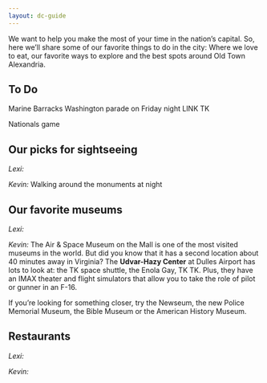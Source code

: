 ```yaml
---
layout: dc-guide
---
```


We want to help you make the most of your time in the nation’s capital. So, here we’ll share some of our favorite things to do in the city: Where we love to eat, our favorite ways to explore and the best spots around Old Town Alexandria.

## To Do

Marine Barracks Washington parade on Friday night LINK TK

Nationals game

## Our picks for sightseeing

_Lexi:_ 

_Kevin:_ Walking around the monuments at night


## Our favorite museums

_Lexi:_ 

_Kevin:_ The Air & Space Museum on the Mall is one of the most visited museums in the world. But did you know that it has a second location about 40 minutes away in Virginia? The **Udvar-Hazy Center** at Dulles Airport has lots to look at: the TK space shuttle, the Enola Gay, TK TK. Plus, they have an IMAX theater and flight simulators that allow you to take the role of pilot or gunner in an F-16. 

If you’re looking for something closer, try the Newseum, the new Police Memorial Museum, the Bible Museum or the American History Museum.


## Restaurants

_Lexi:_ 

_Kevin:_ 



